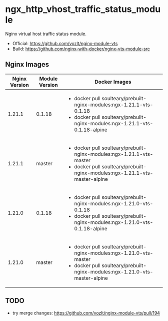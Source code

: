 # ngx_http_vhost_traffic_status_module

Nginx virtual host traffic status module.

- Official: https://github.com/vozlt/nginx-module-vts
- Build: https://github.com/nginx-with-docker/nginx-vts-module-src
## Nginx Images

<table>
    <thead>
        <tr>
            <th>Nginx Version</th>
            <th>Module Version</th>
            <th>Docker Images</th>
        </tr>
    </thead>
    <tbody>
        <tr>
            <td>1.21.1</td>
            <td>0.1.18</td>
            <td><ul>
                <li>docker pull soulteary/prebuilt-nginx-modules:ngx-1.21.1-vts-0.1.18</li>
                <li>docker pull soulteary/prebuilt-nginx-modules:ngx-1.21.1-vts-0.1.18-alpine</li>
            </ul></td>
        </tr>
        <tr>
            <td>1.21.1</td>
            <td>master</td>
            <td><ul>
                <li>docker pull soulteary/prebuilt-nginx-modules:ngx-1.21.1-vts-master</li>
                <li>docker pull soulteary/prebuilt-nginx-modules:ngx-1.21.1-vts-master-alpine</li>
            </ul></td>
        </tr>
        <tr>
            <td>1.21.0</td>
            <td>0.1.18</td>
            <td><ul>
                <li>docker pull soulteary/prebuilt-nginx-modules:ngx-1.21.0-vts-0.1.18</li>
                <li>docker pull soulteary/prebuilt-nginx-modules:ngx-1.21.0-vts-0.1.18-alpine</li>
            </ul></td>
        </tr>
        <tr>
            <td>1.21.0</td>
            <td>master</td>
            <td><ul>
                <li>docker pull soulteary/prebuilt-nginx-modules:ngx-1.21.0-vts-master</li>
                <li>docker pull soulteary/prebuilt-nginx-modules:ngx-1.21.0-vts-master-alpine</li>
            </ul></td>
        </tr>
    </tbody>
</table>

## TODO

- try merge changes: https://github.com/vozlt/nginx-module-vts/pull/194
